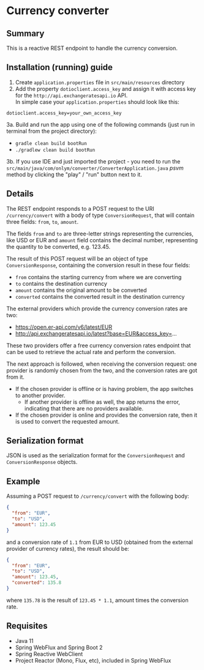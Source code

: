 # Currency converter
## Summary
This is a reactive REST endpoint to handle the currency conversion.

## Installation (running) guide
1. Create `application.properties` file in `src/main/resources` directory
2. Add the property `dotioclient.access_key` and assign it with access key for the `http://api.exchangeratesapi.io` API. \
In simple case your `application.properties` should look like this:
```properties
dotioclient.access_key=your_own_access_key
```
3a. Build and run the app using one of the following commands (just run in terminal from the project directory):
- `gradle clean build bootRun`
- `./gradlew clean build bootRun`

3b. If you use IDE and just imported the project - you need to run the `src/main/java/com/onlym/converter/ConverterApplication.java` _psvm_ method by clicking the "play" / "run" button next to it.

## Details
The REST endpoint responds to a POST request to the URI `/currency/convert` with a body of type `ConversionRequest`, that will contain three fields: `from`, `to`, `amount`.

The fields `from` and `to` are three-letter strings representing the currencies, like USD or EUR and `amount` field contains the decimal number, representing the quantity to be converted, e.g. 123.45.

The result of this POST request will be an object of type `ConversionResponse`, containing the conversion  result in these four fields:
- `from` contains the starting currency from where we are converting
- `to` contains the destination currency
- `amount` contains the original amount to be converted
- `converted` contains the converted result in the destination currency

The external providers which provide the currency conversion rates are two:
- https://open.er-api.com/v6/latest/EUR
- http://api.exchangeratesapi.io/latest?base=EUR&access_key=...

These two providers offer a free currency conversion rates endpoint that can be used to retrieve the actual rate and perform the conversion.

The next approach is followed, when receiving the conversion request: one provider is randomly chosen from the two, and the conversion rates are got from it.
- If the chosen provider is offline or is having problem, the app switches to another provider.
  - If another provider is offline as well, the app returns the error, indicating that there are no providers available.
- If the chosen provider is online and provides the conversion rate, then it is used to convert the  requested amount.

## Serialization format

JSON is used as the serialization format for the `ConversionRequest` and `ConversionResponse` objects.

## Example

Assuming a POST request to `/currency/convert` with the following body:
```json
{
  "from": "EUR",
  "to": "USD",
  "amount": 123.45
}
```
and a conversion rate of `1.1` from EUR to USD (obtained from the external provider of currency rates), the result should be:
```json
{
  "from": "EUR",
  "to": "USD",
  "amount": 123.45,
  "converted": 135.8
}
```
where `135.78` is the result of `123.45 * 1.1`, amount times the conversion rate.

## Requisites

- Java 11
- Spring WebFlux and Spring Boot 2
- Spring Reactive WebClient
- Project Reactor (Mono, Flux, etc), included in Spring WebFlux